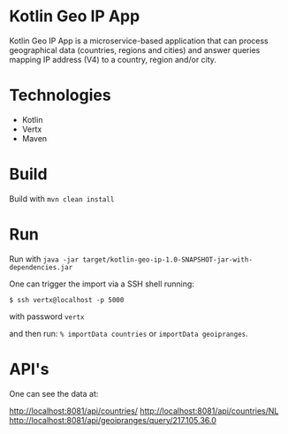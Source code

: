 # Kotlin Geo IP App
Kotlin Geo IP App is a microservice-based application that can process geographical data (countries, regions and cities)
and answer queries mapping IP address (V4) to a country, region and/or city. 

# Technologies
- Kotlin 
- Vertx 
- Maven

# Build
Build with `mvn clean install`

# Run
Run with `java -jar target/kotlin-geo-ip-1.0-SNAPSHOT-jar-with-dependencies.jar`

One can trigger the import via a SSH shell running:

`$ ssh vertx@localhost -p 5000`

with password `vertx`

and then run: `% importData countries` or `importData geoipranges`.

# API's
One can see the data at:

[http://localhost:8081/api/countries/](http://localhost:8081/api/countries/)
[http://localhost:8081/api/countries/NL](http://localhost:8081/api/countries/NL)
[http://localhost:8081/api/geoipranges/query/217.105.36.0]([http://localhost:8081/api/geoipranges/query/217.105.36.0)